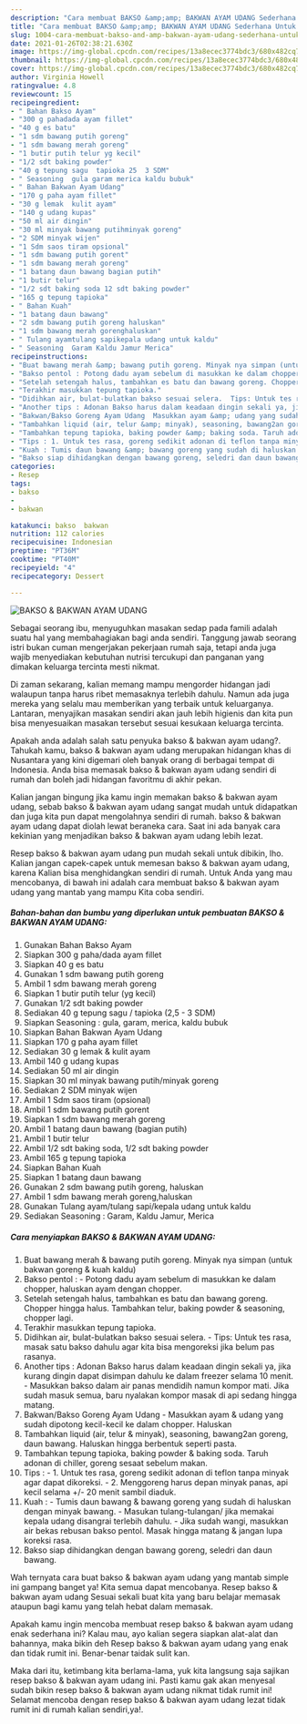 ```yaml
---
description: "Cara membuat BAKSO &amp;amp; BAKWAN AYAM UDANG Sederhana Untuk Jualan"
title: "Cara membuat BAKSO &amp;amp; BAKWAN AYAM UDANG Sederhana Untuk Jualan"
slug: 1004-cara-membuat-bakso-and-amp-bakwan-ayam-udang-sederhana-untuk-jualan
date: 2021-01-26T02:38:21.630Z
image: https://img-global.cpcdn.com/recipes/13a8ecec3774bdc3/680x482cq70/bakso-bakwan-ayam-udang-foto-resep-utama.jpg
thumbnail: https://img-global.cpcdn.com/recipes/13a8ecec3774bdc3/680x482cq70/bakso-bakwan-ayam-udang-foto-resep-utama.jpg
cover: https://img-global.cpcdn.com/recipes/13a8ecec3774bdc3/680x482cq70/bakso-bakwan-ayam-udang-foto-resep-utama.jpg
author: Virginia Howell
ratingvalue: 4.8
reviewcount: 15
recipeingredient:
- " Bahan Bakso Ayam"
- "300 g pahadada ayam fillet"
- "40 g es batu"
- "1 sdm bawang putih goreng"
- "1 sdm bawang merah goreng"
- "1 butir putih telur yg kecil"
- "1/2 sdt baking powder"
- "40 g tepung sagu  tapioka 25  3 SDM"
- " Seasoning  gula garam merica kaldu bubuk"
- " Bahan Bakwan Ayam Udang"
- "170 g paha ayam fillet"
- "30 g lemak  kulit ayam"
- "140 g udang kupas"
- "50 ml air dingin"
- "30 ml minyak bawang putihminyak goreng"
- "2 SDM minyak wijen"
- "1 Sdm saos tiram opsional"
- "1 sdm bawang putih gorent"
- "1 sdm bawang merah goreng"
- "1 batang daun bawang bagian putih"
- "1 butir telur"
- "1/2 sdt baking soda 12 sdt baking powder"
- "165 g tepung tapioka"
- " Bahan Kuah"
- "1 batang daun bawang"
- "2 sdm bawang putih goreng haluskan"
- "1 sdm bawang merah gorenghaluskan"
- " Tulang ayamtulang sapikepala udang untuk kaldu"
- " Seasoning  Garam Kaldu Jamur Merica"
recipeinstructions:
- "Buat bawang merah &amp; bawang putih goreng. Minyak nya simpan (untuk bakwan goreng &amp; kuah kaldu)"
- "Bakso pentol : Potong dadu ayam sebelum di masukkan ke dalam chopper, haluskan ayam dengan chopper."
- "Setelah setengah halus, tambahkan es batu dan bawang goreng. Chopper hingga halus. Tambahkan telur, baking powder &amp; seasoning, chopper lagi."
- "Terakhir masukkan tepung tapioka."
- "Didihkan air, bulat-bulatkan bakso sesuai selera.  Tips: Untuk tes rasa, masak satu bakso dahulu agar kita bisa mengoreksi jika belum pas rasanya."
- "Another tips : Adonan Bakso harus dalam keadaan dingin sekali ya, jika kurang dingin dapat disimpan dahulu ke dalam freezer selama 10 menit. Masukkan bakso dalam air panas mendidih namun kompor mati. Jika sudah masuk semua, baru nyalakan kompor masak di api sedang hingga matang."
- "Bakwan/Bakso Goreng Ayam Udang  Masukkan ayam &amp; udang yang sudah dipotong kecil-kecil ke dalam chopper. Haluskan"
- "Tambahkan liquid (air, telur &amp; minyak), seasoning, bawang2an goreng, daun bawang. Haluskan hingga berbentuk seperti pasta."
- "Tambahkan tepung tapioka, baking powder &amp; baking soda. Taruh adonan di chiller, goreng sesaat sebelum makan."
- "Tips : 1. Untuk tes rasa, goreng sedikit adonan di teflon tanpa minyak agar dapat dikoreksi. 2. Menggoreng harus depan minyak panas, api kecil selama +/- 20 menit sambil diaduk."
- "Kuah : Tumis daun bawang &amp; bawang goreng yang sudah di haluskan dengan minyak bawang. Masukan tulang-tulangan/ jika memakai kepala udang disangrai terlebih dahulu.  Jika sudah wangi, masukkan air bekas rebusan bakso pentol. Masak hingga matang &amp; jangan lupa koreksi rasa."
- "Bakso siap dihidangkan dengan bawang goreng, seledri dan daun bawang."
categories:
- Resep
tags:
- bakso
- 
- bakwan

katakunci: bakso  bakwan 
nutrition: 112 calories
recipecuisine: Indonesian
preptime: "PT36M"
cooktime: "PT40M"
recipeyield: "4"
recipecategory: Dessert

---
```



![BAKSO &amp; BAKWAN AYAM UDANG](https://img-global.cpcdn.com/recipes/13a8ecec3774bdc3/680x482cq70/bakso-bakwan-ayam-udang-foto-resep-utama.jpg)

Sebagai seorang ibu, menyuguhkan masakan sedap pada famili adalah suatu hal yang membahagiakan bagi anda sendiri. Tanggung jawab seorang istri bukan cuman mengerjakan pekerjaan rumah saja, tetapi anda juga wajib menyediakan kebutuhan nutrisi tercukupi dan panganan yang dimakan keluarga tercinta mesti nikmat.

Di zaman  sekarang, kalian memang mampu mengorder hidangan jadi walaupun tanpa harus ribet memasaknya terlebih dahulu. Namun ada juga mereka yang selalu mau memberikan yang terbaik untuk keluarganya. Lantaran, menyajikan masakan sendiri akan jauh lebih higienis dan kita pun bisa menyesuaikan masakan tersebut sesuai kesukaan keluarga tercinta. 



Apakah anda adalah salah satu penyuka bakso &amp; bakwan ayam udang?. Tahukah kamu, bakso &amp; bakwan ayam udang merupakan hidangan khas di Nusantara yang kini digemari oleh banyak orang di berbagai tempat di Indonesia. Anda bisa memasak bakso &amp; bakwan ayam udang sendiri di rumah dan boleh jadi hidangan favoritmu di akhir pekan.

Kalian jangan bingung jika kamu ingin memakan bakso &amp; bakwan ayam udang, sebab bakso &amp; bakwan ayam udang sangat mudah untuk didapatkan dan juga kita pun dapat mengolahnya sendiri di rumah. bakso &amp; bakwan ayam udang dapat diolah lewat beraneka cara. Saat ini ada banyak cara kekinian yang menjadikan bakso &amp; bakwan ayam udang lebih lezat.

Resep bakso &amp; bakwan ayam udang pun mudah sekali untuk dibikin, lho. Kalian jangan capek-capek untuk memesan bakso &amp; bakwan ayam udang, karena Kalian bisa menghidangkan sendiri di rumah. Untuk Anda yang mau mencobanya, di bawah ini adalah cara membuat bakso &amp; bakwan ayam udang yang mantab yang mampu Kita coba sendiri.

<!--inarticleads1-->

##### Bahan-bahan dan bumbu yang diperlukan untuk pembuatan BAKSO &amp; BAKWAN AYAM UDANG:

1. Gunakan  Bahan Bakso Ayam
1. Siapkan 300 g paha/dada ayam fillet
1. Siapkan 40 g es batu
1. Gunakan 1 sdm bawang putih goreng
1. Ambil 1 sdm bawang merah goreng
1. Siapkan 1 butir putih telur (yg kecil)
1. Gunakan 1/2 sdt baking powder
1. Sediakan 40 g tepung sagu / tapioka (2,5 - 3 SDM)
1. Siapkan  Seasoning : gula, garam, merica, kaldu bubuk
1. Siapkan  Bahan Bakwan Ayam Udang
1. Siapkan 170 g paha ayam fillet
1. Sediakan 30 g lemak &amp; kulit ayam
1. Ambil 140 g udang kupas
1. Sediakan 50 ml air dingin
1. Siapkan 30 ml minyak bawang putih/minyak goreng
1. Sediakan 2 SDM minyak wijen
1. Ambil 1 Sdm saos tiram (opsional)
1. Ambil 1 sdm bawang putih gorent
1. Siapkan 1 sdm bawang merah goreng
1. Ambil 1 batang daun bawang (bagian putih)
1. Ambil 1 butir telur
1. Ambil 1/2 sdt baking soda, 1/2 sdt baking powder
1. Ambil 165 g tepung tapioka
1. Siapkan  Bahan Kuah
1. Siapkan 1 batang daun bawang
1. Gunakan 2 sdm bawang putih goreng, haluskan
1. Ambil 1 sdm bawang merah goreng,haluskan
1. Gunakan  Tulang ayam/tulang sapi/kepala udang untuk kaldu
1. Sediakan  Seasoning : Garam, Kaldu Jamur, Merica




<!--inarticleads2-->

##### Cara menyiapkan BAKSO &amp; BAKWAN AYAM UDANG:

1. Buat bawang merah &amp; bawang putih goreng. Minyak nya simpan (untuk bakwan goreng &amp; kuah kaldu)
1. Bakso pentol : - Potong dadu ayam sebelum di masukkan ke dalam chopper, haluskan ayam dengan chopper.
1. Setelah setengah halus, tambahkan es batu dan bawang goreng. Chopper hingga halus. Tambahkan telur, baking powder &amp; seasoning, chopper lagi.
1. Terakhir masukkan tepung tapioka.
1. Didihkan air, bulat-bulatkan bakso sesuai selera.  - Tips: Untuk tes rasa, masak satu bakso dahulu agar kita bisa mengoreksi jika belum pas rasanya.
1. Another tips : Adonan Bakso harus dalam keadaan dingin sekali ya, jika kurang dingin dapat disimpan dahulu ke dalam freezer selama 10 menit. - Masukkan bakso dalam air panas mendidih namun kompor mati. Jika sudah masuk semua, baru nyalakan kompor masak di api sedang hingga matang.
1. Bakwan/Bakso Goreng Ayam Udang  - Masukkan ayam &amp; udang yang sudah dipotong kecil-kecil ke dalam chopper. Haluskan
1. Tambahkan liquid (air, telur &amp; minyak), seasoning, bawang2an goreng, daun bawang. Haluskan hingga berbentuk seperti pasta.
1. Tambahkan tepung tapioka, baking powder &amp; baking soda. Taruh adonan di chiller, goreng sesaat sebelum makan.
1. Tips : - 1. Untuk tes rasa, goreng sedikit adonan di teflon tanpa minyak agar dapat dikoreksi. - 2. Menggoreng harus depan minyak panas, api kecil selama +/- 20 menit sambil diaduk.
1. Kuah : - Tumis daun bawang &amp; bawang goreng yang sudah di haluskan dengan minyak bawang. - Masukan tulang-tulangan/ jika memakai kepala udang disangrai terlebih dahulu.  - Jika sudah wangi, masukkan air bekas rebusan bakso pentol. Masak hingga matang &amp; jangan lupa koreksi rasa.
1. Bakso siap dihidangkan dengan bawang goreng, seledri dan daun bawang.




Wah ternyata cara buat bakso &amp; bakwan ayam udang yang mantab simple ini gampang banget ya! Kita semua dapat mencobanya. Resep bakso &amp; bakwan ayam udang Sesuai sekali buat kita yang baru belajar memasak ataupun bagi kamu yang telah hebat dalam memasak.

Apakah kamu ingin mencoba membuat resep bakso &amp; bakwan ayam udang enak sederhana ini? Kalau mau, ayo kalian segera siapkan alat-alat dan bahannya, maka bikin deh Resep bakso &amp; bakwan ayam udang yang enak dan tidak rumit ini. Benar-benar taidak sulit kan. 

Maka dari itu, ketimbang kita berlama-lama, yuk kita langsung saja sajikan resep bakso &amp; bakwan ayam udang ini. Pasti kamu gak akan menyesal sudah bikin resep bakso &amp; bakwan ayam udang nikmat tidak rumit ini! Selamat mencoba dengan resep bakso &amp; bakwan ayam udang lezat tidak rumit ini di rumah kalian sendiri,ya!.

